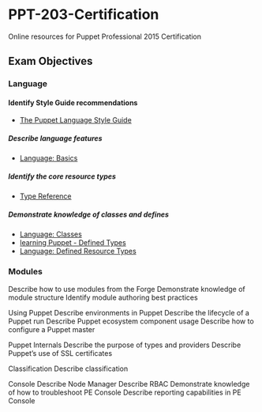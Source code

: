 # PPT-203-Certification
Online resources for Puppet Professional 2015 Certification

## Exam Objectives

### Language

#### Identify Style Guide recommendations
* [The Puppet Language Style Guide](https://docs.puppetlabs.com/guides/style_guide.html)

##### Describe language features
* [Language: Basics](https://docs.puppetlabs.com/puppet/latest/reference/lang_summary.html)

##### Identify the core resource types
* [Type Reference](https://docs.puppetlabs.com/references/latest/type.html)

##### Demonstrate knowledge of classes and defines
* [Language: Classes](https://docs.puppetlabs.com/puppet/latest/reference/lang_classes.html)
* [learning Puppet - Defined Types](https://docs.puppetlabs.com/learning/definedtypes.html)
* [Language: Defined Resource Types](https://docs.puppetlabs.com/puppet/3.7/reference/lang_defined_types.html)

### Modules

Describe how to use modules from the Forge
Demonstrate knowledge of module structure
Identify module authoring best practices

Using Puppet
Describe environments in Puppet
Describe the lifecycle of a Puppet run
Describe Puppet ecosystem component usage
Describe how to configure a Puppet master

Puppet Internals
Describe the purpose of types and providers
Describe Puppet’s use of SSL certificates

Classification
Describe classification

Console
Describe Node Manager
Describe RBAC
Demonstrate knowledge of how to troubleshoot PE Console
Describe reporting capabilities in PE Console
